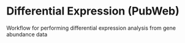 # Differential Expression (PubWeb)
Workflow for performing differential expression analysis from gene abundance data
